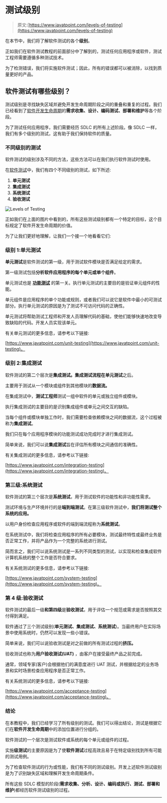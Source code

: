 # 测试级别

> 原文:[https://www.javatpoint.com/levels-of-testing](https://www.javatpoint.com/levels-of-testing)

在本节中，我们将了解软件测试的各个**级别**。

正如我们在软件测试教程的前面部分中了解到的，测试任何应用程序或软件，测试工程师需要遵循多种测试技术。

为了检测错误，我们将实施软件测试；因此，所有的错误都可以被消除，以找到质量更好的产品。

## 软件测试有哪些级别？

测试级别是寻找缺失区域并避免开发生命周期阶段之间的重叠和重复的过程。我们已经看到了[软件开发生命周期](https://www.javatpoint.com/software-development-life-cycle)的**需求收集、设计、编码测试、部署和维护**等各个阶段。

为了测试任何应用程序，我们需要经历 SDLC 的所有上述阶段。像 SDLC 一样，我们有多个级别的测试，这有助于我们保持软件的质量。

### 不同级别的测试

软件测试的级别涉及不同的方法，这些方法可以在我们执行软件测试时使用。

在[软件测试](https://www.javatpoint.com/software-testing-tutorial)中，我们有四个不同级别的测试，如下所述:

1.  **单元测试**
2.  **集成测试**
3.  **系统测试**
4.  **验收测试**

![Levels of Testing](../Images/2c7dcb03e296ba5b6d7a35a2298b0a5e.png)

正如我们在上面的图片中看到的，所有这些测试级别都有一个特定的目标，这个目标规定了软件开发生命周期的价值。

为了让我们更好地理解，让我们一个接一个地看看它们:

### 级别 1:单元测试

**单元测试**是软件测试的第一级，用于测试软件模块是否满足给定的需求。

第一级测试包括**分析软件应用程序的每个单元或单个组件**。

单元测试也是 [**功能测试**](https://www.javatpoint.com/functional-testing) 的第一关。执行单元测试的主要目的是验证单元组件的性能。

单元组件是应用程序的单个功能或规则，或者我们可以说它是软件中最小的可测试部分。执行单元测试的原因是为了测试不可访问代码的正确性。

单元测试将帮助测试工程师和开发人员理解代码的基础，使他们能够快速地改变导致缺陷的代码。开发人员实现该单元。

有关单元测试的更多信息，请参考以下链接:

[https://www.javatpoint.com/unit-testing](https://www.javatpoint.com/unit-testing)。

### 级别 2:集成测试

软件测试的第二个层次是**集成测试。**集成测试流程在**单元测试**之后。

主要用于测试从一个模块或组件到其他模块的**数据流。**

在集成测试中，**测试工程师**测试一组中软件的单元或独立组件或模块。

执行集成测试的主要目的是识别集成组件或单元之间交互的缺陷。

当每个组件或模块单独工作时，我们需要检查依赖模块之间的数据流，这个过程被称为**集成测试**。

我们只在每个应用程序模块的功能测试成功完成时才进行集成测试。

简单来说，我们可以说**集成测试**旨在评估所有模块之间通信的准确性。

有关集成测试的更多信息，请参考以下链接:

[https://www.javatpoint.com/integration-testing](https://www.javatpoint.com/integration-testing)。

### 第三级:系统测试

软件测试的第三个层次是**系统测试**，用于测试软件的功能性和非功能性需求。

测试环境与生产环境并行的是**端到端测试**。在第三级软件测试中，**我们将测试整个系统的应用。**

以用户身份检查应用程序或软件的端到端流程称为**系统测试**。

在系统测试中，我们将检查应用程序的所有必要模块，测试最终特性或最终业务是否正常工作，并将产品作为一个完整的系统进行测试。

简而言之，我们可以说系统测试是一系列不同类型的测试，以实现和检查集成软件计算机系统的整个工作是否符合要求。

有关系统测试的更多信息，请参考以下链接:

[https://www.javatpoint.com/system-testing](https://www.javatpoint.com/system-testing)。

### 第 4 级:验收测试

软件测试的最后一级**和第四级**是**验收测试**，用于评估一个规范或需求是否按照其交付得到满足。

软件通过了三个测试级别(**单元测试、集成测试、系统测试**)。当最终用户在实际场景中使用系统时，仍然可以发现一些小错误。

简单来说，我们可以说验收测试是对之前做的所有测试过程的**挤压。**

验收测试也称为**用户验收测试(UAT)** ，由客户在接受最终产品之前完成。

通常，领域专家(客户)会根据他们的满意度进行 UAT 测试，并根据给定的业务场景和实时场景检查应用程序是否正常工作。

有关系统测试的更多信息，请参考以下链接:

[https://www.javatpoint.com/acceptance-testing](https://www.javatpoint.com/acceptance-testing)。

### 结论

在本教程中，我们已经学习了所有级别的测试。我们可以得出结论，测试是根据它们在**软件开发生命周期**中的添加位置进行分组的。

软件测试的一个层次是测试软件或系统的每个单元或组件的过程。

实施**级测试**的主要原因是为了使**软件测试**过程高效且易于在特定级别找到所有可能的测试用例。

为了检查软件测试的行为或性能，我们有不同的测试级别。开发上述软件测试级别是为了识别缺失区域和理解开发生命周期条件。

所有这些 SDLC 模型的阶段(**需求收集、分析、设计、编码或执行、测试、部署和维护**)都经历软件测试级别的过程。

* * *